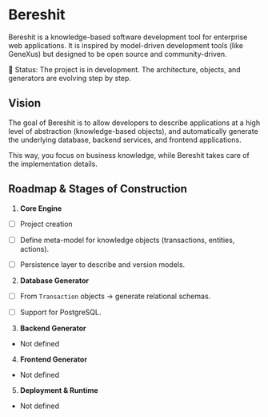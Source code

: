 # Bereshit

Bereshit is a knowledge-based software development tool for enterprise web applications.
It is inspired by model-driven development tools (like GeneXus) but designed to be open source and community-driven.

🚧 Status: The project is in development. The architecture, objects, and generators are evolving step by step.

## Vision

The goal of Bereshit is to allow developers to describe applications at a high level of abstraction (knowledge-based objects), and automatically generate the underlying database, backend services, and frontend applications.

This way, you focus on business knowledge, while Bereshit takes care of the implementation details.

## Roadmap & Stages of Construction

1.  **Core Engine**
    
 - [ ] Project creation
 - [ ] Define meta-model for knowledge objects (transactions, entities, actions).
 - [ ] Persistence layer to describe and version models.

        
2.  **Database Generator**
    
 - [ ] From `Transaction` objects → generate relational schemas.
 - [ ] Support for PostgreSQL.

        
3.  **Backend Generator**
    
  -   Not defined
        
4.  **Frontend Generator**
    
  -   Not defined
        
5.  **Deployment & Runtime**
    
  -   Not defined
